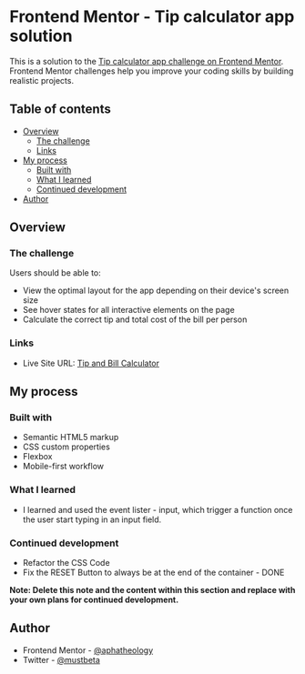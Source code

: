 # Frontend Mentor - Tip calculator app solution

This is a solution to the [Tip calculator app challenge on Frontend Mentor](https://www.frontendmentor.io/challenges/tip-calculator-app-ugJNGbJUX). Frontend Mentor challenges help you improve your coding skills by building realistic projects.

## Table of contents

- [Overview](#overview)
  - [The challenge](#the-challenge)
  - [Links](#links)
- [My process](#my-process)
  - [Built with](#built-with)
  - [What I learned](#what-i-learned)
  - [Continued development](#continued-development)
- [Author](#author)

## Overview

### The challenge

Users should be able to:

- View the optimal layout for the app depending on their device's screen size
- See hover states for all interactive elements on the page
- Calculate the correct tip and total cost of the bill per person

### Links

- Live Site URL: [Tip and Bill Calculator](https://aphatheology.github.io/Tip_And_Bill_Calculator/)

## My process

### Built with

- Semantic HTML5 markup
- CSS custom properties
- Flexbox
- Mobile-first workflow

### What I learned

- I learned and used the event lister - input, which trigger a function once the user start typing in an input field.

### Continued development

- Refactor the CSS Code
- Fix the RESET Button to always be at the end of the container - DONE

**Note: Delete this note and the content within this section and replace with your own plans for continued development.**

## Author

- Frontend Mentor - [@aphatheology](https://www.frontendmentor.io/profile/aphatheology)
- Twitter - [@mustbeta](https://www.twitter.com/mustbeta)